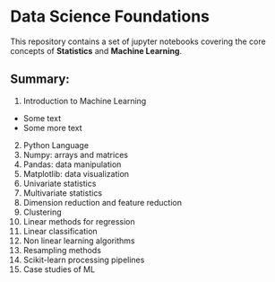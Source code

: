 # Data Science Foundations
This repository contains a set of jupyter notebooks covering the core concepts of **Statistics** and **Machine Learning**. 

## Summary:
  1. Introduction to Machine Learning
  * Some text
  * Some more text
  2. Python Language
  3. Numpy: arrays and matrices
  4. Pandas: data manipulation
  5. Matplotlib: data visualization
  6. Univariate statistics
  7. Multivariate statistics
  8. Dimension reduction and feature reduction
  9. Clustering
  10. Linear methods for regression
  11. Linear classification
  12. Non linear learning algorithms
  13. Resampling methods
  14. Scikit-learn processing pipelines
  15. Case studies of ML
